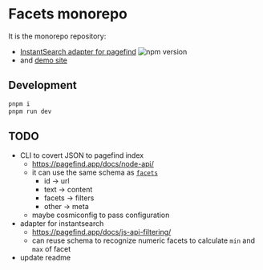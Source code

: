 # Facets monorepo

It is the monorepo repository:

- [InstantSearch adapter for pagefind](/packages/pagefind-instantsearch/) ![npm version](https://img.shields.io/npm/v/%40stereobooster/pagefind-instantsearch)
- and [demo site](/packages/demo/README.md)

## Development

```sh
pnpm i
pnpm run dev
```

## TODO

- CLI to covert JSON to pagefind index
  - https://pagefind.app/docs/node-api/
  - it can use the same schema as [`facets`](/packages/pagefind-instantsearch/src/Facets.ts)
    - id → url
    - text → content
    - facets → filters
    - other → meta
  - maybe cosmiconfig to pass configuration
- adapter for instantsearch
  - https://pagefind.app/docs/js-api-filtering/
  - can reuse schema to recognize numeric facets to calculate `min` and `max` of facet
- update readme
